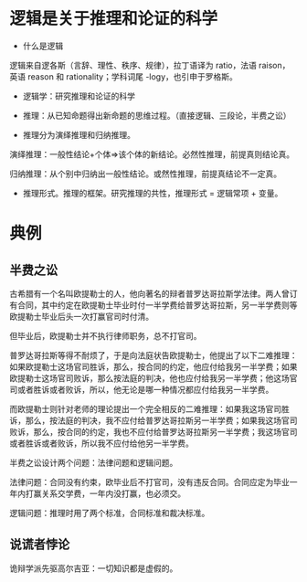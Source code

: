 # 逻辑是关于推理和论证的科学

- 什么是逻辑

逻辑来自逻各斯（言辞、理性、秩序、规律），拉丁语译为 ratio，法语 raison，英语 reason 和 rationality；学科词尾 -logy，也引申于罗格斯。

- 逻辑学：研究推理和论证的科学

- 推理：从已知命题得出新命题的思维过程。（直接逻辑、三段论，半费之讼）

- 推理分为演绎推理和归纳推理。

演绎推理：一般性结论+个体=>该个体的新结论。必然性推理，前提真则结论真。

归纳推理：从个别中归纳出一般性结论。或然性推理，前提真结论不一定真。

- 推理形式。推理的框架。研究推理的共性，推理形式 = 逻辑常项 + 变量。

<div hidden>2020年10月2日</div>

# 典例

## 半费之讼

古希腊有一个名叫欧提勒士的人，他向著名的辩者普罗达哥拉斯学法律。两人曾订有合同，其中约定在欧提勒士毕业时付一半学费给普罗达哥拉斯，另一半学费则等欧提勒士毕业后头一次打赢官司时付清。

但毕业后，欧提勒士并不执行律师职务，总不打官司。

普罗达哥拉斯等得不耐烦了，于是向法庭状告欧提勒士，他提出了以下二难推理：如果欧提勒士这场官司胜诉，那么，按合同的约定，他应付给我另一半学费；如果欧提勒士这场官司败诉，那么按法庭的判决，他也应付给我另一半学费；他这场官司或者胜诉或者败诉，所以，他无论是哪一种情况都应付给我另一半学费。

而欧提勒士则针对老师的理论提出一个完全相反的二难推理：如果我这场官司胜诉，那么，按法庭的判决，我不应付给普罗达哥拉斯另一半学费；如果我这场官司败诉，那么，按合同的约定，我也不应付给普罗达哥拉斯另一半学费；我这场官司或者胜诉或者败诉，所以我不应付给他另一半学费。


半费之讼设计两个问题：法律问题和逻辑问题。

法律问题：合同没有约束，欧毕业后不打官司，没有违反合同。合同应定为毕业一年内打赢关系交学费，一年内没打赢，也必须交。

逻辑问题：推理时用了两个标准，合同标准和裁决标准。

## 说谎者悖论 

诡辩学派先驱高尔吉亚：一切知识都是虚假的。

